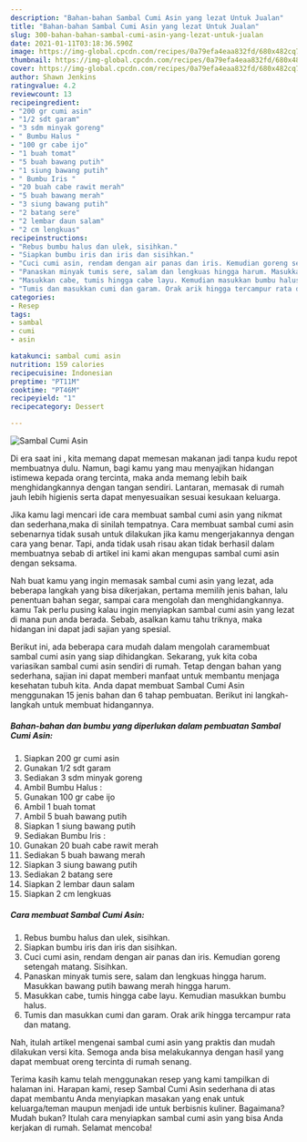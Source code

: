 ```yaml
---
description: "Bahan-bahan Sambal Cumi Asin yang lezat Untuk Jualan"
title: "Bahan-bahan Sambal Cumi Asin yang lezat Untuk Jualan"
slug: 300-bahan-bahan-sambal-cumi-asin-yang-lezat-untuk-jualan
date: 2021-01-11T03:18:36.590Z
image: https://img-global.cpcdn.com/recipes/0a79efa4eaa832fd/680x482cq70/sambal-cumi-asin-foto-resep-utama.jpg
thumbnail: https://img-global.cpcdn.com/recipes/0a79efa4eaa832fd/680x482cq70/sambal-cumi-asin-foto-resep-utama.jpg
cover: https://img-global.cpcdn.com/recipes/0a79efa4eaa832fd/680x482cq70/sambal-cumi-asin-foto-resep-utama.jpg
author: Shawn Jenkins
ratingvalue: 4.2
reviewcount: 13
recipeingredient:
- "200 gr cumi asin"
- "1/2 sdt garam"
- "3 sdm minyak goreng"
- " Bumbu Halus "
- "100 gr cabe ijo"
- "1 buah tomat"
- "5 buah bawang putih"
- "1 siung bawang putih"
- " Bumbu Iris "
- "20 buah cabe rawit merah"
- "5 buah bawang merah"
- "3 siung bawang putih"
- "2 batang sere"
- "2 lembar daun salam"
- "2 cm lengkuas"
recipeinstructions:
- "Rebus bumbu halus dan ulek, sisihkan."
- "Siapkan bumbu iris dan iris dan sisihkan."
- "Cuci cumi asin, rendam dengan air panas dan iris. Kemudian goreng setengah matang. Sisihkan."
- "Panaskan minyak tumis sere, salam dan lengkuas hingga harum. Masukkan bawang putih bawang merah hingga harum."
- "Masukkan cabe, tumis hingga cabe layu. Kemudian masukkan bumbu halus."
- "Tumis dan masukkan cumi dan garam. Orak arik hingga tercampur rata dan matang."
categories:
- Resep
tags:
- sambal
- cumi
- asin

katakunci: sambal cumi asin 
nutrition: 159 calories
recipecuisine: Indonesian
preptime: "PT11M"
cooktime: "PT46M"
recipeyield: "1"
recipecategory: Dessert

---
```



![Sambal Cumi Asin](https://img-global.cpcdn.com/recipes/0a79efa4eaa832fd/680x482cq70/sambal-cumi-asin-foto-resep-utama.jpg)

Di era  saat ini , kita memang dapat memesan makanan jadi tanpa kudu repot membuatnya dulu. Namun, bagi kamu yang mau menyajikan hidangan istimewa kepada orang tercinta, maka anda memang lebih baik menghidangkannya dengan tangan sendiri. Lantaran, memasak di rumah jauh lebih higienis serta dapat menyesuaikan sesuai kesukaan keluarga.

Jika kamu lagi mencari ide cara membuat sambal cumi asin yang nikmat dan sederhana,maka di sinilah tempatnya. Cara membuat sambal cumi asin  sebenarnya tidak susah untuk dilakukan jika kamu mengerjakannya dengan cara yang benar. Tapi, anda tidak usah risau akan tidak berhasil dalam membuatnya 
sebab di artikel ini kami akan mengupas sambal cumi asin dengan seksama.  



Nah buat kamu yang ingin memasak sambal cumi asin yang lezat, ada beberapa langkah yang bisa dikerjakan, pertama memilih jenis bahan, lalu penentuan bahan segar, sampai cara mengolah dan menghidangkannya. kamu Tak perlu pusing kalau ingin menyiapkan sambal cumi asin yang lezat di mana pun anda berada. Sebab, asalkan kamu  tahu triknya, maka hidangan ini dapat jadi sajian yang spesial.

Berikut ini, ada beberapa cara mudah dalam mengolah caramembuat sambal cumi asin yang siap dihidangkan. Sekarang, yuk kita coba variasikan sambal cumi asin sendiri di rumah. Tetap dengan bahan yang sederhana, sajian ini dapat memberi manfaat untuk membantu menjaga kesehatan tubuh kita. Anda dapat membuat Sambal Cumi Asin menggunakan 15 jenis bahan dan 6 tahap pembuatan. Berikut ini langkah-langkah untuk membuat hidangannya.

<!--inarticleads1-->

##### Bahan-bahan dan bumbu yang diperlukan dalam pembuatan Sambal Cumi Asin:

1. Siapkan 200 gr cumi asin
1. Gunakan 1/2 sdt garam
1. Sediakan 3 sdm minyak goreng
1. Ambil  Bumbu Halus :
1. Gunakan 100 gr cabe ijo
1. Ambil 1 buah tomat
1. Ambil 5 buah bawang putih
1. Siapkan 1 siung bawang putih
1. Sediakan  Bumbu Iris :
1. Gunakan 20 buah cabe rawit merah
1. Sediakan 5 buah bawang merah
1. Siapkan 3 siung bawang putih
1. Sediakan 2 batang sere
1. Siapkan 2 lembar daun salam
1. Siapkan 2 cm lengkuas




<!--inarticleads2-->

##### Cara membuat Sambal Cumi Asin:

1. Rebus bumbu halus dan ulek, sisihkan.
1. Siapkan bumbu iris dan iris dan sisihkan.
1. Cuci cumi asin, rendam dengan air panas dan iris. Kemudian goreng setengah matang. Sisihkan.
1. Panaskan minyak tumis sere, salam dan lengkuas hingga harum. Masukkan bawang putih bawang merah hingga harum.
1. Masukkan cabe, tumis hingga cabe layu. Kemudian masukkan bumbu halus.
1. Tumis dan masukkan cumi dan garam. Orak arik hingga tercampur rata dan matang.




Nah, itulah artikel mengenai  sambal cumi asin  yang praktis dan mudah dilakukan versi kita. Semoga anda bisa melakukannya dengan hasil yang dapat membuat oreng tercinta di rumah senang. 

Terima kasih kamu telah menggunakan resep yang kami tampilkan di halaman ini. Harapan kami, resep  Sambal Cumi Asin sederhana di atas dapat membantu Anda menyiapkan masakan yang enak untuk keluarga/teman maupun menjadi ide untuk berbisnis kuliner. Bagaimana? Mudah bukan? Itulah cara menyiapkan sambal cumi asin yang bisa Anda kerjakan di rumah. Selamat mencoba!


